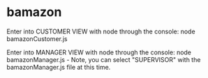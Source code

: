 # bamazon

Enter into CUSTOMER VIEW with node through the console:  node bamazonCustomer.js

Enter into MANAGER VIEW with node through the console:  node bamazonManager.js
	- Note, you can select "SUPERVISOR" with the bamazonManager.js file at this time.

